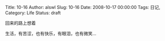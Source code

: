 Title: 10-16
Author: alswl
Slug: 10-16
Date: 2008-10-17 00:00:00
Tags: 日记, 
Category: Life
Status: draft

回来的路上想着

生活，有苦涩，也有快乐，有眼泪，也有微笑...

